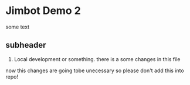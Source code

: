 # Jimbot Demo 2

some text
## subheader 

1. Local development or something.
there is a some changes in this file

now this changes are going tobe unecessary so please don't add this into repo!